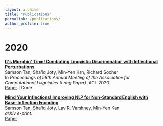 ```yaml
---
layout: archive
title: "Publications"
permalink: /publications/
author_profile: true
---
```


# 2020

**[It's Morphin' Time! Combating Linguistic Discrimination with Inflectional Perturbations]()**  <br>
Samson Tan, Shafiq Joty, Min-Yen Kan, Richard Socher <br>
In _Proceedings of 58th Annual Meeting of the Association for Computational Linguistics (Long Paper)_. ACL 2020. <br>
[Paper](https://arxiv.org/abs/2004.14870) | Code

**[Mind Your Inflections! Improving NLP for Non-Standard English with Base-Inflection Encoding]()**  <br>
Samson Tan, Shafiq Joty, Lav R. Varshney, Min-Yen Kan <br>
_arXiv e-print_. <br>
[Paper](https://arxiv.org/abs/2004.14870)
